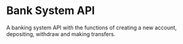 # Bank System API
A banking system API with the functions of creating a new account, depositing, withdraw and making transfers.
